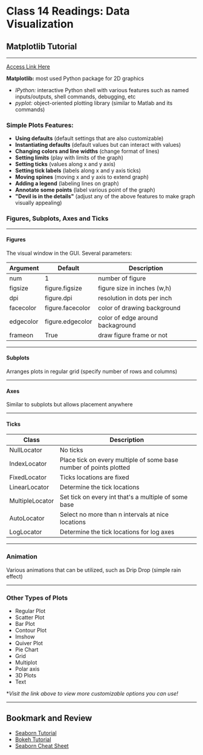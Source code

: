 # Class 14 Readings: Data Visualization

## Matplotlib Tutorial  

___  
[Access Link Here](https://github.com/rougier/matplotlib-tutorial)  

**Matplotlib:** most used Python package for 2D graphics

- *IPython:* interactive Python shell with various features such as named inputs/outputs, shell commands, debugging, etc
- *pyplot:* object-oriented plotting library (similar to Matlab and its commands)

### Simple Plots Features:

- **Using defaults** (default settings that are also customizable)
- **Instantiating defaults** (default values but can interact with values)
- **Changing colors and line widths** (change format of lines)
- **Setting limits** (play with limits of the graph)
- **Setting ticks** (values along x and y axis)
- **Setting tick labels** (labels along x and y axis ticks)
- **Moving spines** (moving x and y axis to extend graph)
- **Adding a legend** (labeling lines on graph)
- **Annotate some points** (label various point of the graph)
- **"Devil is in the details"** (adjust any of the above features to make graph visually appealing)

### Figures, Subplots, Axes and Ticks  

___

#### Figures  

The visual window in the GUI. Several parameters:

| Argument    | Default     | Description 
| ----------- | ----------- | -----------  
| num      | 1       |  number of figure
| figsize   | figure.figsize        | figure size in inches (w,h)
| dpi      | figure.dpi       |  resolution in dots per inch
| facecolor      | figure.facecolor       |  color of drawing background
| edgecolor      | figure.edgecolor       |  color of edge around backaground
| frameon      | True       |  draw figure frame or not  
___

#### Subplots  

Arranges plots in regular grid (specify number of rows and columns) 

____

#### Axes

Similar to subplots but allows placement anywhere  

___

#### Ticks

| Class    | Description
| ----------- | -----------
| NullLocator      | No ticks
| IndexLocator      | Place tick on every multiple of some base number of points plotted
| FixedLocator     | Ticks locations are fixed
| LinearLocator      | Determine the tick locations
| MultipleLocator      | Set tick on every int that's a multiple of some base
| AutoLocator      | Select no more than n intervals at nice locations
| LogLocator      | Determine the tick locations for log axes
___  

### Animation

Various animations that can be utilized, such as Drip Drop (simple rain effect)

___  

### Other Types of Plots  

- Regular Plot
- Scatter Plot 
- Bar Plot
- Contour Plot 
- Imshow 
- Quiver Plot 
- Pie Chart 
- Grid 
- Multiplot 
- Polar axis
- 3D Plots 
- Text 

**Visit the link above to view more customizable options you can use!*


___ 

## Bookmark and Review 

- [Seaborn Tutorial](https://seaborn.pydata.org/tutorial.html)
- [Bokeh Tutorial](https://mybinder.org/v2/gh/bokeh/bokeh-notebooks/master?filepath=tutorial%2F00%20-%20Introduction%20and%20Setup.ipynb)
- [Seaborn Cheat Sheet](https://s3.amazonaws.com/assets.datacamp.com/blog_assets/Python_Seaborn_Cheat_Sheet.pdf)  

